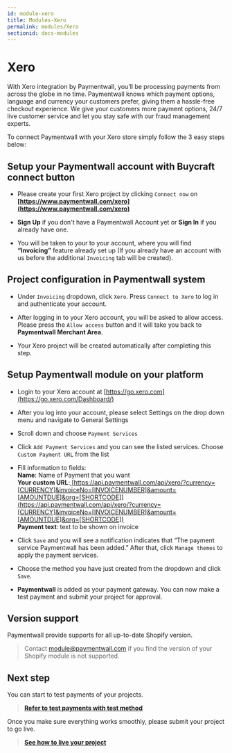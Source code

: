 ```yaml
---
id: module-xero
title: Modules-Xero
permalink: modules/Xero
sectionid: docs-modules
---
```


# Xero 

With Xero integration by Paymentwall, you’ll be processing payments from across the globe in no time. Paymentwall knows which payment options, language and currency your customers prefer, giving them a hassle-free checkout experience. We give your customers more payment options, 24/7 live customer service and let you stay safe with our fraud management experts.

To connect Paymentwall with your Xero store simply follow the 3 easy steps below:

## Setup your Paymentwall account with Buycraft connect button

* Please create your first Xero project by clicking ```Connect now``` on  **[https://www.paymentwall.com/xero](https://www.paymentwall.com/xero)** 

* **Sign Up** if you don't have a Paymentwall Account yet or **Sign In** if you already have one. 

* You will be taken to your to your account, where you will find **“Invoicing”** feature already set up (If you already have an account with us before the additional ```Invoicing``` tab will be created).

## Project configuration in Paymentwall system

* Under ```Invoicing``` dropdown, click ```Xero```. Press ```Connect to Xero``` to log in and authenticate your account. 

* After logging in to your Xero account, you will be asked to allow access. Please press the ```Allow access``` button and it will take you back to **Paymentwall Merchant Area**.

* Your Xero project will be created automatically after completing this step.

## Setup Paymentwall module on your platform

* Login to your Xero account at [https://go.xero.com](https://go.xero.com/Dashboard/) 

* After you log into your account, please select Settings on the drop down menu and navigate to General Settings

* Scroll down and choose ```Payment Services```

* Click ```Add Payment Services``` and you can see the listed services. Choose ```Custom Payment URL``` from the list

* Fill information to fields:
  <br>**Name**: Name of Payment that you want
  <br>**Your custom URL**:[ ](http://api-trunk.s.stuffio.com/api/xero/?currency=%5bCURRENCY%5d&invoiceNo=%5bINVOICENUMBER%5d&amount=%5bAMOUNTDUE%5d&org=%5bSHORTCODE)[https://api.paymentwall.com/api/xero/?currency=[CURRENCY]&invoiceNo=[INVOICENUMBER]&amount=[AMOUNTDUE]&org=[SHORTCODE]](https://api.paymentwall.com/api/xero/?currency=[CURRENCY]&invoiceNo=[INVOICENUMBER]&amount=[AMOUNTDUE]&org=[SHORTCODE])
  <br>**Payment text**: text to be shown on invoice 


* Click ```Save``` and you will see a notification indicates that “The payment service Paymentwall has been added.” After that, click ```Manage themes``` to apply the payment services.

* Choose the method you have just created from the dropdown and click ```Save```.

* **Paymentwall** is added as your payment gateway. You can now make a test payment and submit your project for approval.

## Version support

Paymentwall provide supports for all up-to-date Shopify version.

> Contact [module@paymentwall.com](mailto:module@paymentwall.com) if you find the version of your Shopify module is not supported.


## Next step

You can start to test payments of your projects.

> **[Refer to test payments with test method](/sandbox/test-payment)**

Once you make sure everything works smoothly, please submit your project to go live.

> **[See how to live your project](/development/review-home)**